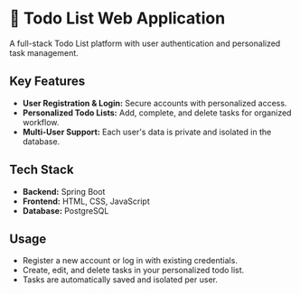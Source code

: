 # 📝 Todo List Web Application

A full-stack Todo List platform with user authentication and personalized task management.

## Key Features

-  **User Registration & Login:** Secure accounts with personalized access.  
-  **Personalized Todo Lists:** Add, complete, and delete tasks for organized workflow.  
-  **Multi-User Support:** Each user's data is private and isolated in the database.

## Tech Stack

- **Backend:** Spring Boot 
- **Frontend:** HTML, CSS, JavaScript   
- **Database:** PostgreSQL 

## Usage

- Register a new account or log in with existing credentials.  
- Create, edit, and delete tasks in your personalized todo list.  
- Tasks are automatically saved and isolated per user.
